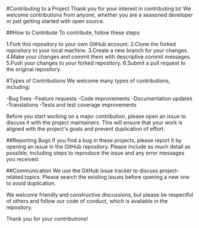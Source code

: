 #Contributing to a Project
Thank you for your interest in contributing to! We welcome contributions from anyone, whether you are a seasoned developer or just getting started with open source.

##How to Contribute
To contribute, follow these steps:

1.Fork this repository to your own GitHub account.
2.Clone the forked repository to your local machine.
3.Create a new branch for your changes.
4.Make your changes and commit them with descriptive commit messages.
5.Push your changes to your forked repository.
6.Submit a pull request to the original repository.

#Types of Contributions
We welcome many types of contributions, including:

-Bug fixes
-Feature requests
-Code improvements
-Documentation updates
-Translations
-Tests and test coverage improvements

Before you start working on a major contribution, please open an issue to discuss it with the project maintainers. This will ensure that your work is aligned with the project's goals and prevent duplication of effort.

##Reporting Bugs
If you find a bug in these projects, please report it by opening an issue in the GitHub repository. Please include as much detail as possible, including steps to reproduce the issue and any error messages you received.

##Communication
We use the GitHub issue tracker to discuss project-related topics. Please search the existing issues before opening a new one to avoid duplication.

We welcome friendly and constructive discussions, but please be respectful of others and follow our code of conduct, which is available in the repository.

Thank you for your contributions!
